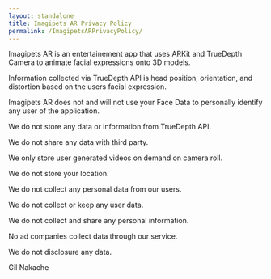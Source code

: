 ```yaml
---
layout: standalone
title: Imagipets AR Privacy Policy
permalink: /ImagipetsARPrivacyPolicy/
---
```


Imagipets AR is an entertainement app that uses ARKit and TrueDepth Camera  to animate facial expressions onto 3D models. 

Information collected via TrueDepth API is head position, orientation, and distortion based on the users facial expression.

Imagipets AR does not and will not use your Face Data to personally identify any user of the application.

We do not store any data or information from TrueDepth API.

We do not share any data with third party.

We only store user generated videos on demand on camera roll.

We do not store your location.

We do not collect any personal data from our users.

We do not collect or keep any user data.

We do not collect and share any personal information.

No ad companies collect data through our service.

We do not disclosure any data.

Gil Nakache
